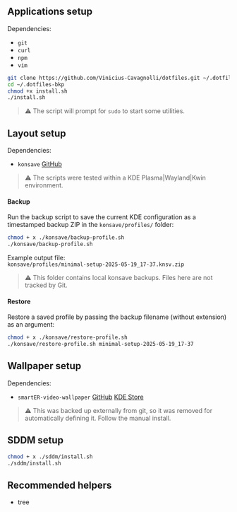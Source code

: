 ## Applications setup
Dependencies:
- `git`
- `curl`
- `npm`
- `vim`

```bash
git clone https://github.com/Vinicius-Cavagnolli/dotfiles.git ~/.dotfiles-bkp
cd ~/.dotfiles-bkp
chmod +x install.sh
./install.sh
```

> ⚠️ The script will prompt for `sudo` to start some utilities.

## Layout setup
Dependencies:
- `konsave` [GitHub](https://github.com/prayag2/konsave)

> ⚠️ The scripts were tested within a KDE Plasma|Wayland|Kwin environment.

#### Backup
Run the backup script to save the current KDE configuration as a timestamped backup ZIP in the `konsave/profiles/` folder:

```bash
chmod + x ./konsave/backup-profile.sh
./konsave/backup-profile.sh
```

Example output file:  
`konsave/profiles/minimal-setup-2025-05-19_17-37.knsv.zip`

> ⚠️ This folder contains local konsave backups. Files here are not tracked by Git.

#### Restore
Restore a saved profile by passing the backup filename (without extension) as an argument:

```bash
chmod + x ./konsave/restore-profile.sh
./konsave/restore-profile.sh minimal-setup-2025-05-19_17-37
```

## Wallpaper setup
Dependencies:
- `smartER-video-wallpaper` [GitHub](https://github.com/PeterTucker/smartER-video-wallpaper/) [KDE Store](https://store.kde.org/p/1448924)

> ⚠️ This was backed up externally from git, so it was removed for automatically defining it. Follow the manual install.

## SDDM setup
```bash
chmod + x ./sddm/install.sh
./sddm/install.sh
```

## Recommended helpers
- tree
